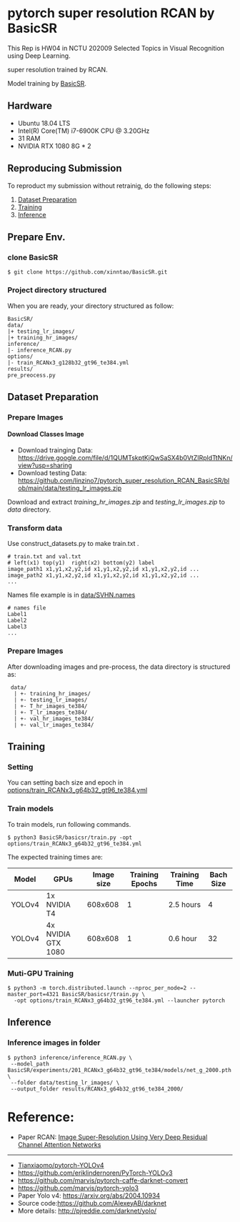 # pytorch super resolution RCAN by BasicSR
This Rep is HW04 in NCTU 202009 Selected Topics in Visual Recognition using Deep Learning.  

super resolution trained by RCAN.

Model training by  [BasicSR](https://github.com/xinntao/BasicSR). 

## Hardware
- Ubuntu 18.04 LTS
- Intel(R) Core(TM) i7-6900K CPU @ 3.20GHz
- 31 RAM
- NVIDIA RTX 1080 8G * 2

## Reproducing Submission
To reproduct my submission without retrainig, do the following steps:

1.  [Dataset Preparation](#Dataset-Preparation)
2.  [Training](#Training)
3.  [Inference](#Inference)

## Prepare Env.
### clone BasicSR
```
$ git clone https://github.com/xinntao/BasicSR.git
```

### Project directory structured
When you are ready, your directory structured as follow:
```
BasicSR/
data/
|+ testing_lr_images/
|+ training_hr_images/
inference/
|- inference_RCAN.py
options/
|- train_RCANx3_g128b32_gt96_te384.yml
results/
pre_preocess.py
```

## Dataset Preparation

### Prepare Images
#### Download Classes Image
- Download trainging Data: https://drive.google.com/file/d/1QUMTskptKjQwSaSX4b0VtZIRpldTtNKn/view?usp=sharing
- Download testing Data: https://github.com/linzino7/pytorch_super_resolution_RCAN_BasicSR/blob/main/data/testing_lr_images.zip

Download and extract *training_hr_images.zip* and *testing_lr_images.zip* to *data* directory.

### Transform data
Use construct_datasets.py to make train.txt .

```
# train.txt and val.txt  
# left(x1) top(y1)  right(x2) bottom(y2) label
image_path1 x1,y1,x2,y2,id x1,y1,x2,y2,id x1,y1,x2,y2,id ...
image_path2 x1,y1,x2,y2,id x1,y1,x2,y2,id x1,y1,x2,y2,id ...
...
```

Names file  example is in [data/SVHN.names](https://github.com/linzino7/pytorch-YOLOv4/blob/master/data/SVHN.names)
```
# names file
Label1
Label2
Label3
...
```

### Prepare Images
After downloading images and pre-process, the data directory is structured as:
```
 data/
  | +- training_hr_images/
  | +- testing_lr_images/
  | +- T_hr_images_te384/
  | +- T_lr_images_te384/
  | +- val_hr_images_te384/
  | +- val_lr_images_te384/
```

## Training
### Setting
You can setting bach size and epoch in [options/train_RCANx3_g64b32_gt96_te384.yml](https://github.com/linzino7/pytorch_super_resolution_RCAN_BasicSR/blob/main/options/train_RCANx3_g128b32_gt96_te384.yml)

### Train models
To train models, run following commands.
```
$ python3 BasicSR/basicsr/train.py -opt options/train_RCANx3_g64b32_gt96_te384.yml
```
The expected training times are:

Model | GPUs | Image size | Training Epochs | Training Time | Bach Size |
------------ | ------------- | ------------- | ------------- | ------------- | -------------|
YOLOv4 | 1x NVIDIA T4 | 608x608 | 1 | 2.5 hours | 4 |
YOLOv4 | 4x NVIDIA GTX 1080 | 608x608 | 1 | 0.6 hour | 32 |

### Muti-GPU Training
```
$ python3 -m torch.distributed.launch --nproc_per_node=2 --master_port=4321 BasicSR/basicsr/train.py \
  -opt options/train_RCANx3_g64b32_gt96_te384.yml --launcher pytorch
```

## Inference

### Inference images in folder
```
$ python3 inference/inference_RCAN.py \
 --model_path BasicSR/experiments/201_RCANx3_g64b32_gt96_te384/models/net_g_2000.pth \
 --folder data/testing_lr_images/ \
 --output_folder results/RCANx3_g64b32_gt96_te384_2000/ 
```

# Reference:
- Paper RCAN: [Image Super-Resolution Using Very Deep Residual Channel Attention Networks](https://arxiv.org/abs/1807.02758)

-----

- [Tianxiaomo/pytorch-YOLOv4](https://github.com/Tianxiaomo/pytorch-YOLOv4)
- https://github.com/eriklindernoren/PyTorch-YOLOv3
- https://github.com/marvis/pytorch-caffe-darknet-convert
- https://github.com/marvis/pytorch-yolo3
- Paper Yolo v4: https://arxiv.org/abs/2004.10934
- Source code:https://github.com/AlexeyAB/darknet
- More details: http://pjreddie.com/darknet/yolo/
